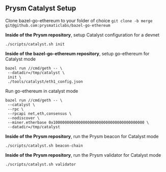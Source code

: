 ## Prysm Catalyst Setup


Clone bazel-go-ethereum to your folder of choice
`git clone -b merge git@github.com:prysmaticlabs/bazel-go-ethereum`

**Inside of the Prysm repository**, setup Catalyst configuration for a devnet
```text
./scripts/catalyst.sh init
```

**Inside of the bazel-go-ethereum repository**, setup go-ethereum for Catalyst mode
```text
bazel run //cmd/geth -- \
 --datadir=/tmp/catalyst \
 init \
 ./tools/catalyst/eth1_config.json
```

Run go-ethereum in catalyst mode
```text
bazel run //cmd/geth -- \
 --catalyst \
 --rpc \
 --rpcapi net,eth,consensus \
 --nodiscover \
 --miner.etherbase 0x1000000000000000000000000000000000000000 \
 --datadir=/tmp/catalyst
```

**Inside of the Prysm repository**, run the Prysm beacon for Catalyst mode
```text
./scripts/catalyst.sh beacon-chain
```

**Inside of the Prysm repository**, run the Prysm validator for Catalyst mode
```text
./scripts/catalyst.sh validator
```
